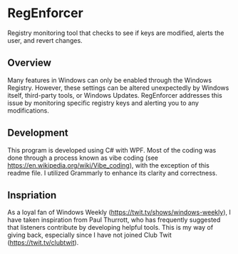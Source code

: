# RegEnforcer
Registry monitoring tool that checks to see if keys are modified, alerts the user, and revert changes.

## Overview
Many features in Windows can only be enabled through the Windows Registry. However, these settings can be altered unexpectedly by Windows itself, third-party tools, or Windows Updates. RegEnforcer addresses this issue by monitoring specific registry keys and alerting you to any modifications.

## Development
This program is developed using C# with WPF. Most of the coding was done through a process known as vibe coding (see https://en.wikipedia.org/wiki/Vibe_coding), with the exception of this readme file. I utilized Grammarly to enhance its clarity and correctness.

## Inspriation
As a loyal fan of Windows Weekly (https://twit.tv/shows/windows-weekly), I have taken inspiration from Paul Thurrott, who has frequently suggested that listeners contribute by developing helpful tools. This is my way of giving back, especially since I have not joined Club Twit (https://twit.tv/clubtwit).
